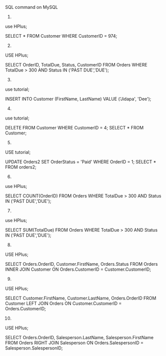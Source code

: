 SQL command on MySQL



1.

use HPlus;

SELECT * FROM Customer WHERE CustomerID = 974;

2.

USE HPlus;

SELECT OrderID, TotalDue, Status, CustomerID FROM Orders WHERE TotalDue > 300 AND Status IN ('PAST DUE','DUE');

3.

use tutorial;

INSERT INTO Customer (FirstName, LastName) VALUE ('Jidapa', 'Dee');

4.

use tutorial;

DELETE FROM Customer WHERE CustomerID = 4;
SELECT * FROM Customer;

5.

USE tutorial;

UPDATE Orders2 SET OrderStatus = 'Paid' WHERE OrderID = 1;
SELECT * FROM orders2;

6.

use HPlus;

SELECT COUNT(OrderID) FROM Orders WHERE TotalDue > 300 AND Status IN ('PAST DUE','DUE');

7.

use HPlus;

SELECT SUM(TotalDue) FROM Orders WHERE TotalDue > 300 AND Status IN ('PAST DUE','DUE');

8.

USE HPlus;

SELECT Orders.OrderID, Customer.FirstName, Orders.Status
FROM Orders
INNER JOIN Customer ON Orders.CustomerID = Customer.CustomerID;

9.

USE HPlus;

SELECT Customer.FirstName, Customer.LastName, Orders.OrderID
FROM Customer
LEFT JOIN Orders ON Customer.CustomerID = Orders.CustomerID;

10.

USE HPlus;

SELECT Orders.OrderID, Salesperson.LastName, Salesperson.FirstName
FROM Orders
RIGHT JOIN Salesperson ON Orders.SalespersonID = Salesperson.SalespersonID;
